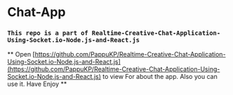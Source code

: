 # Chat-App

### `This repo is a part of Realtime-Creative-Chat-Application-Using-Socket.io-Node.js-and-React.js `

** Open [https://github.com/PappuKP/Realtime-Creative-Chat-Application-Using-Socket.io-Node.js-and-React.js](https://github.com/PappuKP/Realtime-Creative-Chat-Application-Using-Socket.io-Node.js-and-React.js) to view For about the app.
Also you can use it. 
Have Enjoy **
